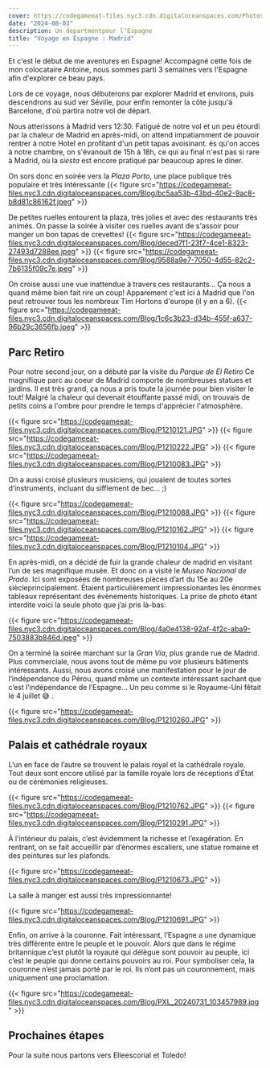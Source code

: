 ```yaml
---
cover: https://codegameeat-files.nyc3.cdn.digitaloceanspaces.com/Photos/Blog/bc5aa53b-43bd-40e2-9ac8-b8d81c86162f.jpeg
date: "2024-08-03"
description: Un departmentpour l’Espagne
title: "Voyage en Espagne : Madrid"
---
```


Et c'est le début de me aventures en Espagne! Accompagné cette fois de mon colocataire Antoine, nous sommes parti 3 semaines vers l'Espagne afin d'explorer ce beau pays.

Lors de ce voyage, nous débuterons par explorer Madrid et environs, puis descendrons au sud ver Séville, pour enfin remonter la côte jusqu'à Barcelone, d'où partira notre vol de départ.

Nous atterissons à Madrid vers 12:30. Fatigué de notre vol et un peu étourdi par la chaleur de Madrid en après-midi, on attend impatiamment de pouvoir rentrer à notre Hotel en profitant d'un petit tapas avoisinant. ès qu'on acces à notre chambre, on s'évanouit de 15h à 18h, ce qui au final n'est pas si rare à Madrid, où la *siesta* est encore pratiqué par beaucoup apres le diner.

On sors donc en soirée vers la *Plaza Porto*, une place publique très populaire et très intéressante
{{< figure src="https://codegameeat-files.nyc3.cdn.digitaloceanspaces.com/Blog/bc5aa53b-43bd-40e2-9ac8-b8d81c86162f.jpeg" >}}

De petites ruelles entourent la plaza, très jolies et avec des restaurants très animés. On passe la soirée à visiter ces ruelles avant de s'assoir pour manger un bon tapas de crevettes!
{{< figure src="https://codegameeat-files.nyc3.cdn.digitaloceanspaces.com/Blog/deced7f1-23f7-4ce1-8323-27493d7288ee.jpeg" >}}
{{< figure src="https://codegameeat-files.nyc3.cdn.digitaloceanspaces.com/Blog/9588a9e7-7050-4d55-82c2-7b6135f09c7e.jpeg" >}}

On croise aussi une vue inattendue à travers ces restaurants... Ça nous a quand même bien fait rire un coup! Apparement c'est ici à Madrid que l'on peut retrouver tous les nombreux Tim Hortons d'europe (il y en a 6). 
{{< figure src="https://codegameeat-files.nyc3.cdn.digitaloceanspaces.com/Blog/1c6c3b23-d34b-455f-a637-96b29c3656fb.jpeg" >}}

## Parc Retiro

Pour notre second jour, on a débuté par la visite du *Parque de El Retiro* Ce magnifique parc au coeur de Madrid comporte de nombreuses statues et jardins. Il est très grand, ça nous a pris toute la journée pour bien visiter le tout! Malgré la chaleur qui devenait étouffante passé midi, on trouvais de petits coins a l'ombre pour prendre le temps d'apprécier l'atmosphère.

{{< figure src="https://codegameeat-files.nyc3.cdn.digitaloceanspaces.com/Blog/P1210121.JPG" >}}
{{< figure src="https://codegameeat-files.nyc3.cdn.digitaloceanspaces.com/Blog/P1210222.JPG" >}}
{{< figure src="https://codegameeat-files.nyc3.cdn.digitaloceanspaces.com/Blog/P1210083.JPG" >}}

On a aussi croisé plusieurs musiciens, qui jouaient de toutes sortes d’instruments, incluant du sifflement de bec... ;)

{{< figure src="https://codegameeat-files.nyc3.cdn.digitaloceanspaces.com/Blog/P1210088.JPG" >}}
{{< figure src="https://codegameeat-files.nyc3.cdn.digitaloceanspaces.com/Blog/P1210162.JPG" >}}
{{< figure src="https://codegameeat-files.nyc3.cdn.digitaloceanspaces.com/Blog/P1210104.JPG" >}}

En après-midi, on a décidé de fuir la grande chaleur de madrid en visitant l’un de ses magnifique musée. Et donc on a visité  le *Museo Nacional de Prado*. Ici sont exposées de nombreuses pièces d’art du 15e au 20e siècleprincipalement. Étaient particulièrement iimpressionantes les énormes tableaux représentant des évènements historiques. La prise de photo étant interdite voici la seule photo que j’ai pris là-bas:

{{< figure src="https://codegameeat-files.nyc3.cdn.digitaloceanspaces.com/Blog/4a0e4138-92af-4f2c-aba9-7503883b846d.jpeg" >}}

On a terminé la soirée marchant sur la  *Gran Vía*,  plus grande rue de Madrid.  Plus commerciale, nous  avons tout de  même pu voir plusieurs bâtiments intéressants.
Aussi, nous avons croisé une manifestation pour le jour de l’indépendance du Pérou, quand même un contexte intéressant sachant que c’est l’indépendance de l’Espagne... Un peu comme si le Royaume-Uni fêtait le 4  juillet 😅 .

{{< figure src="https://codegameeat-files.nyc3.cdn.digitaloceanspaces.com/Blog/P1210260.JPG" >}}

## Palais et cathédrale royaux
L’un en face de l’autre se trouvent le palais royal et la cathédrale royale. Tout deux sont encore utilisé par la famille royale lors de réceptions d’État ou de cérémonies religieuses.

{{< figure src="https://codegameeat-files.nyc3.cdn.digitaloceanspaces.com/Blog/P1210762.JPG" >}}
{{< figure src="https://codegameeat-files.nyc3.cdn.digitaloceanspaces.com/Blog/P1210291.JPG" >}}

À l’intérieur du palais, c’est évidemment la richesse et l’exagération. En rentrant, on se fait accueillir par d’énormes escaliers, une statue romaine et des peintures sur les plafonds.

{{< figure src="https://codegameeat-files.nyc3.cdn.digitaloceanspaces.com/Blog/P1210673.JPG" >}}

La salle à manger est aussi très impressionnante!

{{< figure src="https://codegameeat-files.nyc3.cdn.digitaloceanspaces.com/Blog/P1210691.JPG" >}}

Enfin, on arrive à la couronne. Fait intéressant, l’Espagne a une dynamique très différente entre le peuple et le pouvoir. Alors que dans le régime britannique c’est plutôt la royauté qui délègue sont pouvoir au peuple, ici c’est le peuple qui donne certains pouvoirs au roi. Pour symboliser cela, la couronne n’est jamais porté par le roi. Ils n’ont pas un couronnement, mais uniquement une proclamation.

{{< figure src="https://codegameeat-files.nyc3.cdn.digitaloceanspaces.com/Blog/PXL_20240731_103457989.jpg" >}}

## Prochaines étapes
Pour la suite nous partons vers Elleescorial et Toledo!
